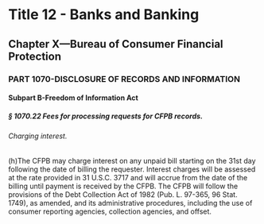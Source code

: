 
# Title 12 - Banks and Banking
## Chapter X—Bureau of Consumer Financial Protection
### PART 1070-DISCLOSURE OF RECORDS AND INFORMATION
#### Subpart B-Freedom of Information Act
##### § 1070.22 Fees for processing requests for CFPB records.
###### Charging interest.

(h)The CFPB may charge interest on any unpaid bill starting on the 31st day following the date of billing the requester. Interest charges will be assessed at the rate provided in 31 U.S.C. 3717 and will accrue from the date of the billing until payment is received by the CFPB. The CFPB will follow the provisions of the Debt Collection Act of 1982 (Pub. L. 97-365, 96 Stat. 1749), as amended, and its administrative procedures, including the use of consumer reporting agencies, collection agencies, and offset.
